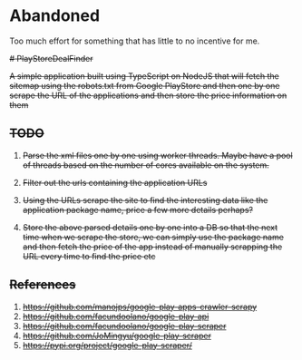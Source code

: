 # Abandoned
Too much effort for something that has little to no incentive for me.

<s># PlayStoreDealFinder

A simple application built using TypeScript on NodeJS that will fetch the sitemap using the robots.txt from Google PlayStore and then one by one scrape the URL of the applications and then store the price information on them

## TODO

1. Parse the xml files one by one using worker threads. Maybe have a pool of threads based on the number of cores available on the system.

2. Filter out the urls containing the application URLs

3. Using the URLs scrape the site to find the interesting data like the application package name, price a few more details perhaps?

4. Store the above parsed details one by one into a DB so that the next time when we scrape the store, we can simply use the package name and then fetch the price of the app instead of manually scrapping the URL every time to find the price etc


## References

1. <https://github.com/manojps/google-play-apps-crawler-scrapy>
2. <https://github.com/facundoolano/google-play-api>
3. <https://github.com/facundoolano/google-play-scraper>
4. <https://github.com/JoMingyu/google-play-scraper>
5. <https://pypi.org/project/google-play-scraper/></s>
